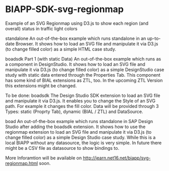# BIAPP-SDK-svg-regionmap
Example of an SVG Regionmap using D3.js to show each region (and overall) status in traffic light colors

standalone
An out-of-the-box example which runs standalone in an up-to-date Browser.
It shows how to load an SVG file and manipulate it via D3.js (to change filled color) as a simple HTML case study.

boadsdk Part 1 (with static Data)
An out-of-the-box example which runs as a component in DesignStudio.
It shows how to load an SVG file and manipulate it via D3.js (to change filled color) as a simple DesignStudio case study with static data entered through the Properties Tab.
This component has some kind of BIAL extensions as ZTL, too. In the upcoming ZTL Version this extensions might be changed.

To be done:
boadsdk
The Design Studio SDK extension to load an SVG file and manipulate it via D3.js.
It enables you to change the Style of an SVG path. For example it changes the fill color.
Data will be provided through 3 Types: static (Proprty Tab), dynamic (BIAL / ZTL) and DataSource.

boad
An out-of-the-box example which runs standalone in SAP Design Studio after adding the boadsdk extension.
It shows how to use the regionmap extension to load an SVG file and manipulate it via D3.js (to change filled color) as a simple Design Studio case study.
While this is a local BIAPP without any datasource, the logic is very simple. In future there might be a CSV file as datasource to show bindings to.

More Inforamtion will be available on http://jearn.net16.net/biapp/svg-regionmap.html soon.
